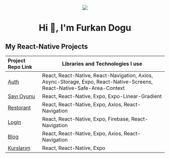 <p align="center"><img src="https://i.imgur.com/A6bWGFl.gif"/>

<h1 align="center">Hi 👋, I'm Furkan Dogu</h1>

## My React-Native Projects

| Project Repo Link  | Libraries and Technologies I use      
:------------------|------------------------------------
|[Auth](https://github.com/furkan-dogu/Auth)|React, React-Native, React-Navigation, Axios, Async-Storage, Expo, React-Native-Screens, React-Native-Safe-Area-Context
|[Sayı Oyunu](https://github.com/furkan-dogu/Sayi_Oyunu)|React, React-Native, Expo, Expo-Linear-Gradient
|[Restorant](https://github.com/furkan-dogu/Restaurant)|React, React-Native, Expo, Axios, React-Navigation
|[Login](https://github.com/furkan-dogu/Login)|React, React-Native, Expo, Firebase, React-Navigation
|[Blog](https://github.com/furkan-dogu/Blog_Uygulamasi_Mobil)|React, React-Native, Expo, Axios, React-Navigation
|[Kurslarım](https://github.com/furkan-dogu/Kurslarim)|React, React-Native, Expo